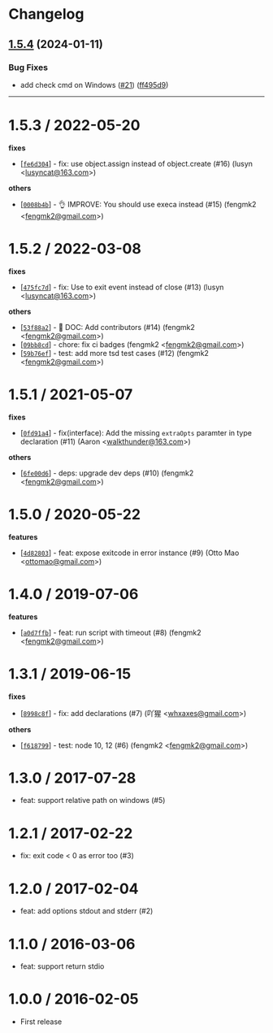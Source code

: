 # Changelog

## [1.5.4](https://github.com/node-modules/runscript/compare/v1.5.3...v1.5.4) (2024-01-11)


### Bug Fixes

* add check cmd on Windows ([#21](https://github.com/node-modules/runscript/issues/21)) ([ff495d9](https://github.com/node-modules/runscript/commit/ff495d9163a0e655f8aebf1c466021f20ad7274a))

---


1.5.3 / 2022-05-20
==================

**fixes**
  * [[`fe6d304`](http://github.com/node-modules/runscript/commit/fe6d304ab66229f1e58ecac9069e15d9eedc2e04)] - fix: use object.assign instead of object.create (#16) (lusyn <<lusyncat@163.com>>)

**others**
  * [[`0008b4b`](http://github.com/node-modules/runscript/commit/0008b4bbcd32f348dc86eb374615562c63dfe24c)] - 👌 IMPROVE: You should use execa instead (#15) (fengmk2 <<fengmk2@gmail.com>>)

1.5.2 / 2022-03-08
==================

**fixes**
  * [[`475fc7d`](http://github.com/node-modules/runscript/commit/475fc7dcf9e8558875713f4ec016ff251315bcdd)] - fix: Use to exit event instead of close  (#13) (lusyn <<lusyncat@163.com>>)

**others**
  * [[`53f88a2`](http://github.com/node-modules/runscript/commit/53f88a28008049b0c17be8c79a4ea24d9288b0b9)] - 📖 DOC: Add contributors (#14) (fengmk2 <<fengmk2@gmail.com>>)
  * [[`09bb8cd`](http://github.com/node-modules/runscript/commit/09bb8cd38add3ae5b1b1ab46bb090dbcca4ae3b7)] - chore: fix ci badges (fengmk2 <<fengmk2@gmail.com>>)
  * [[`59b76ef`](http://github.com/node-modules/runscript/commit/59b76efac12095417155602fbd39f530cf3f8600)] - test: add more tsd test cases (#12) (fengmk2 <<fengmk2@gmail.com>>)

1.5.1 / 2021-05-07
==================

**fixes**
  * [[`0fd91a4`](http://github.com/node-modules/runscript/commit/0fd91a420da493d1885f7ccd66a6a77394144551)] - fix(interface): Add the missing `extraOpts` paramter in type declaration (#11) (Aaron <<walkthunder@163.com>>)

**others**
  * [[`6fe00d6`](http://github.com/node-modules/runscript/commit/6fe00d69fd91914f7f0a05f18c38fdc1252946fb)] - deps: upgrade dev deps (#10) (fengmk2 <<fengmk2@gmail.com>>)

1.5.0 / 2020-05-22
==================

**features**
  * [[`4d82803`](http://github.com/node-modules/runscript/commit/4d82803172f0a0ef0dd4a5ffecf6e4c44ae63484)] - feat: expose exitcode in error instance (#9) (Otto Mao <<ottomao@gmail.com>>)

1.4.0 / 2019-07-06
==================

**features**
  * [[`a0d7ffb`](http://github.com/node-modules/runscript/commit/a0d7ffb815041baa89b46fb5d76b23f759cd56fb)] - feat: run script with timeout (#8) (fengmk2 <<fengmk2@gmail.com>>)

1.3.1 / 2019-06-15
==================

**fixes**
  * [[`8998c8f`](http://github.com/node-modules/runscript/commit/8998c8f778ce24bb36c653903719fd4ff2189a70)] - fix: add declarations (#7) (吖猩 <<whxaxes@gmail.com>>)

**others**
  * [[`f618799`](http://github.com/node-modules/runscript/commit/f618799676b43ff2ecda94f7e1677b51cacb8af5)] - test: node 10, 12 (#6) (fengmk2 <<fengmk2@gmail.com>>)

1.3.0 / 2017-07-28
==================

  * feat: support relative path on windows (#5)

1.2.1 / 2017-02-22
==================

  * fix: exit code < 0 as error too (#3)

1.2.0 / 2017-02-04
==================

  * feat: add options stdout and stderr (#2)

1.1.0 / 2016-03-06
==================

  * feat: support return stdio

1.0.0 / 2016-02-05
==================

  * First release
